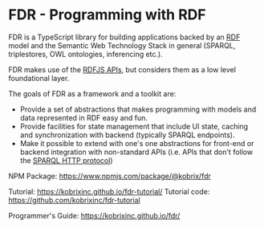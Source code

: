 <base target="_blank">

# FDR - Programming with RDF

FDR is a TypeScript library for building applications backed by an [RDF](https://en.wikipedia.org/wiki/Resource_Description_Framework) model and the Semantic Web Technology Stack in general (SPARQL, triplestores, OWL ontologies, inferencing etc.).

FDR makes use of the [RDFJS APIs](https://rdf.js.org/), but considers them as a low level foundational layer. 

The goals of FDR as a framework and a toolkit are:

- Provide a set of abstractions that makes programming with models and data represented in RDF easy and fun.
- Provide facilities for state management that include UI state, caching and synchronization with backend (typically SPARQL endpoints).
- Make it possible to extend with one's one abstractions for front-end or backend integration with non-standard APIs (i.e. APIs that don't follow the [SPARQL HTTP protocol](https://www.w3.org/TR/sparql11-protocol/))

NPM Package: https://www.npmjs.com/package/@kobrix/fdr

Tutorial: https://kobrixinc.github.io/fdr-tutorial/ 
Tutorial code: https://github.com/kobrixinc/fdr-tutorial

Programmer's Guide: https://kobrixinc.github.io/fdr/ 

